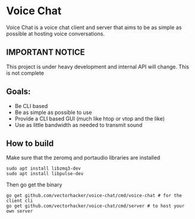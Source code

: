 Voice Chat
====

Voice Chat is a voice chat client and server that aims to be as simple as possible at hosting voice conversations.

## IMPORTANT NOTICE
This project is under heavy development and internal API will change. This is not complete

## Goals:
- Be CLI based
- Be as simple as possible to use
- Provide a CLI based GUI (much like htop or vtop and the like)
- Use as little bandwidth as needed to transmit sound

## How to build
Make sure that the zeromq and portaudio libraries are installed

```shell
sudo apt install libzmq3-dev 
sudo apt install libpulse-dev
```

Then go get the binary

```
go get github.com/vectorhacker/voice-chat/cmd/voice-chat # for the client cli
go get github.com/vectorhacker/voice-chat/cmd/server # to host your own server
```
